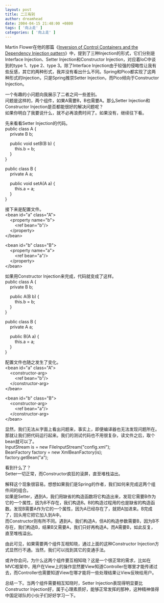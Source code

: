 ```yaml
---
layout: post
title: 二三有别
author: dreamhead
date: 2004-04-15 21:48:00 +0800
tags: [ '向上走' ]
categories: [ '向上走' ]
---
```


Martin Flower在他的那篇《[Inversion of Control Containers and the Dependency Injection pattern](http://www.martinfowler.com/articles/injection.html)》中，提到了三种Injection的形式，它们分别是Interface Injection、Setter Injection和Constructor Injection，对应着IoC中谈到的type 1、type 2、type 3。除了Interface Injection由于较强的侵略性让我有些反感，其它的两种形式，我并没有看出什么不同。Spring和Pico都实现了这两种形式的Injection，只是Spring推崇Setter Injection，而Pico倾向于Constructor Injection。

一个有趣的小问题向我展示了二者之间一些差别。  
问题是这样的，两个组件，如果A需要B，B也需要A。那么Setter Injection和Constructor Injection是否都能很好的解决问题呢？  
如果你明白了我要说什么，就不必再浪费时间了。如果没有，继续往下看。

先来看看Setter Injection的代码。  
public class A {  
&nbsp;&nbsp;&nbsp; private B b;

&nbsp;&nbsp;&nbsp; public void setB(B b) {  
&nbsp;&nbsp;&nbsp;&nbsp;&nbsp;&nbsp;&nbsp; this.b = b;  
&nbsp;&nbsp;&nbsp; }  
}

public class B {  
&nbsp;&nbsp;&nbsp; private A a;

&nbsp;&nbsp;&nbsp; public void setA(A a) {  
&nbsp;&nbsp;&nbsp;&nbsp;&nbsp;&nbsp;&nbsp; this.a = a;  
&nbsp;&nbsp;&nbsp; }  
}

接下来是配置文件。  
\<bean id="a" class="A"\>  
&nbsp;&nbsp;&nbsp; \<property name="b"\>  
&nbsp;&nbsp;&nbsp;&nbsp;&nbsp;&nbsp;&nbsp; \<ref bean="b"/\>  
&nbsp;&nbsp;&nbsp; \</property\>  
\</bean\>

\<bean id="b" class="B"\>  
&nbsp;&nbsp;&nbsp; \<property name="a"\>  
&nbsp;&nbsp;&nbsp;&nbsp;&nbsp;&nbsp;&nbsp; \<ref bean="a"/\>  
&nbsp;&nbsp;&nbsp; \</property\>  
\</bean\>

如果用Constructor Injection来完成，代码就变成了这样。  
public class A {  
&nbsp;&nbsp;&nbsp; private B b;

&nbsp;&nbsp;&nbsp; public A(B b) {  
&nbsp;&nbsp;&nbsp;&nbsp;&nbsp;&nbsp;&nbsp; this.b = b;  
&nbsp;&nbsp;&nbsp; }  
}

public class B {  
&nbsp;&nbsp;&nbsp; private A a;

&nbsp;&nbsp;&nbsp; public B(A a) {  
&nbsp;&nbsp;&nbsp;&nbsp;&nbsp;&nbsp;&nbsp; this.a = a;  
&nbsp;&nbsp;&nbsp; }  
}

配置文件也随之发生了变化。  
\<bean id="a" class="A"\>  
&nbsp;&nbsp;&nbsp; \<constructor-arg\>  
&nbsp;&nbsp;&nbsp;&nbsp;&nbsp;&nbsp;&nbsp; \<ref bean="b"/\>  
&nbsp;&nbsp;&nbsp; \</constructor-arg\>  
\</bean\>

\<bean id="b" class="B"\>  
&nbsp;&nbsp;&nbsp; \<constructor-arg\>  
&nbsp;&nbsp;&nbsp;&nbsp;&nbsp;&nbsp;&nbsp; \<ref bean="a"/\>  
&nbsp;&nbsp;&nbsp; \</constructor-arg\>  
\</bean\>

显然，我们无法从字面上看出问题来，事实上，即便编译器也无法发现问题所在。那就让我们把代码运行起来。我们的测试代码也不用很复杂，读文件之后，取个bean就可以了。  
InputStream is = new FileInputStream("config.xml");  
BeanFactory factory = new XmlBeanFactory(is);  
factory.getBean("a");

看到什么了？  
Setter一切正常，而Constructor疯狂的滚屏，直至堆栈溢出。

解释这个现象很容易。想想如果我们是Spring的作者，我们如何来完成这两个组件间的组合。  
如果是Setter，遇到A，我们用缺省的构造函数将它构造出来，发现它需要B作为它的一个属性，因为B不存在，我们构造B。B的构造过程用的也是缺省的构造函数。发现B需要A作为它的一个属性，因为A已经存在了，就把A加进来。B完成了，回头用它把它加入到A中。  
而Constructor则有所不同。遇到A，我们构造A，但A的构造参数需要B，因为B不存在，我们构造B，结果B又需要A，我们只好再构造A，而A需要B，如此反复，直至堆栈溢出。

由此可见，如果需要两个组件互相知晓，通过上面的这种Constructor Injection方式显然行不通。当然，我们可以找到其它的变通手法。

或许你会问，为什么这两个组件要互相知晓？这是一个很正常的需求，比如在MVC框架中，用户在View上的操作显然要View知道Controller在哪里才能传递过去，而Controller也需要知道View在哪才能将一些处理结果让View反映给用户。

总结一下。当两个组件需要相互知晓时，Setter Injection表现得明显要比Constructor Injection好，属于心理素质好，能够正常发挥的那种，这种精神值得中国足球队的小伙子们好好学习一下。



